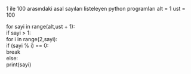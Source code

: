 1 ile 100 arasındaki asal sayıları listeleyen python programları
alt = 1 
ust = 100 
  
for sayi in range(alt,ust + 1):  
   if sayi > 1:  
       for i in range(2,sayi):  
           if (sayi % i) == 0:  
               break  
       else:  
           print(sayi)  
